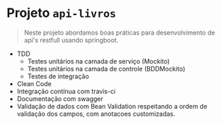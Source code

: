 
# Projeto `api-livros`
> Neste projeto abordamos boas práticas para desenvolvimento de api's restfull usando springboot.

- TDD
  - Testes unitários na camada de serviço (Mockito)
  - Testes unitários na camada de controle (BDDMockito)
  - Testes de integração
- Clean Code
- Integração contínua com travis-ci
- Documentação com swagger
- Validação de dados com Bean Validation respeitando a ordem de validação dos campos, com anotacoes customizadas.